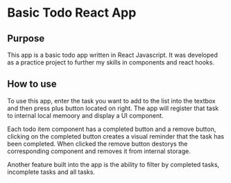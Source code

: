 # Basic Todo React App

## Purpose

This app is a basic todo app written in React Javascript. It was developed as a practice project to further my skills in components and react hooks.

## How to use

To use this app, enter the task you want to add to the list into the textbox and then press plus button located on right.
The app will register that task to internal local memoory and display a UI component.

Each todo item component has a completed button and a remove button, clicking on the completed button creates a visual reminder that the task has been completed. When clicked the remove button destorys the corresponding component and removes it from internal storage.

Another feature built into the app is the ability to filter by completed tasks, incomplete tasks and all tasks.
